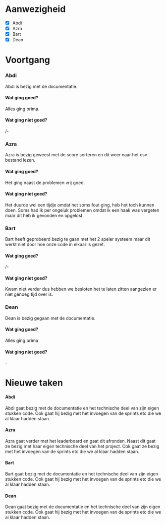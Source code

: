 # Aanwezigheid
- [x] Abdi
- [x] Azra
- [x] Bart
- [x] Dean

# Voortgang
### Abdi
Abdi is bezig met de documentatie. 
#### Wat ging goed?
Alles ging prima.
#### Wat ging niet goed?
/-

### Azra
Azra is bezig geweest met de score sorteren en dit weer naar het csv bestand lezen.
#### Wat ging goed?
Het ging naast de problemen vrij goed.
#### Wat ging niet goed?
Het duurde wel een tijdje omdat het soms fout ging, heb het toch kunnen doen.
Soms had ik per ongeluk problemen omdat ik een haak was vergeten maar dit 
heb ik gevonden en opgelost.

### Bart
Bart heeft geprobeerd bezig te gaan met het 2 speler systeem maar dit werkt niet door hoe onze code
in elkaar is gezet. 
#### Wat ging goed?
/-
#### Wat ging niet goed?
Kwam niet verder dus hebben we besloten het te laten zitten aangezien er niet genoeg
tijd over is.

### Dean
Dean is bezig gegaan met de documentatie.
#### Wat ging goed?
Alles ging prima
#### Wat ging niet goed?
\-

# Nieuwe taken
#### Abdi
Abdi gaat bezig met de documentatie en het technische deel van zijn eigen stukken code.
Ook gaat hij bezig met het invoegen van de sprints etc die we al klaar
hadden staan.
#### Azra
Azra gaat verder met het leaderboard en gaat dit afronden. Naast dit gaat ze bezig
met haar eigen technische deel van het project. Ook gaat ze bezig met het invoegen van 
de sprints etc die we al klaar hadden staan.
#### Bart
Bart gaat bezig met de documentatie en het technische deel van zijn eigen stukken code.
Ook gaat hij bezig met het invoegen van de sprints etc die we al klaar
hadden staan.
#### Dean
Dean gaat bezig met de documentatie en het technische deel van zijn eigen stukken code.
Ook gaat hij bezig met het invoegen van de sprints etc die we al klaar
hadden staan.